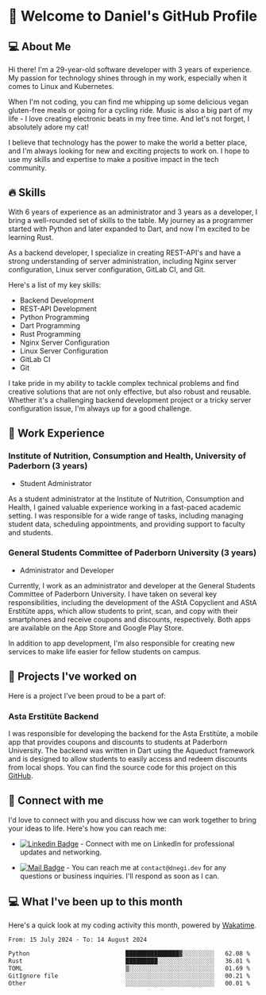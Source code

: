 
# 👋 Welcome to Daniel's GitHub Profile

## 💻 About Me

Hi there! I'm a 29-year-old software developer with 3 years of experience. My passion for technology shines through in my work, especially when it comes to Linux and Kubernetes. 

When I'm not coding, you can find me whipping up some delicious vegan gluten-free meals or going for a cycling ride. Music is also a big part of my life - I love creating electronic beats in my free time. And let's not forget, I absolutely adore my cat!

I believe that technology has the power to make the world a better place, and I'm always looking for new and exciting projects to work on. I hope to use my skills and expertise to make a positive impact in the tech community.

## 🔥 Skills

With 6 years of experience as an administrator and 3 years as a developer, I bring a well-rounded set of skills to the table. My journey as a programmer started with Python and later expanded to Dart, and now I'm excited to be learning Rust. 

As a backend developer, I specialize in creating REST-API's and have a strong understanding of server administration, including Nginx server configuration, Linux server configuration, GitLab CI, and Git. 

Here's a list of my key skills:
- Backend Development
- REST-API Development
- Python Programming
- Dart Programming
- Rust Programming
- Nginx Server Configuration
- Linux Server Configuration
- GitLab CI
- Git

I take pride in my ability to tackle complex technical problems and find creative solutions that are not only effective, but also robust and reusable. Whether it's a challenging backend development project or a tricky server configuration issue, I'm always up for a good challenge.

## 💼 Work Experience

### Institute of Nutrition, Consumption and Health, University of Paderborn (3 years)
- Student Administrator

As a student administrator at the Institute of Nutrition, Consumption and Health, I gained valuable experience working in a fast-paced academic setting. I was responsible for a wide range of tasks, including managing student data, scheduling appointments, and providing support to faculty and students.

### General Students Committee of Paderborn University (3 years)
- Administrator and Developer

Currently, I work as an administrator and developer at the General Students Committee of Paderborn University. I have taken on several key responsibilities, including the development of the AStA Copyclient and AStA Erstitüte apps, which allow students to print, scan, and copy with their smartphones and receive coupons and discounts, respectively. Both apps are available on the App Store and Google Play Store.

In addition to app development, I'm also responsible for creating new services to make life easier for fellow students on campus. 

## 🚀 Projects I've worked on

Here is a project I've been proud to be a part of:

### Asta Erstitüte Backend

I was responsible for developing the backend for the Asta Erstitüte, a mobile app that provides coupons and discounts to students at Paderborn University. The backend was written in Dart using the Aqueduct framework and is designed to allow students to easily access and redeem discounts from local shops. You can find the source code for this project on this [GitHub](https://github.com/astaupb/coupons_backend).

## 💬 Connect with me

I'd love to connect with you and discuss how we can work together to bring your ideas to life. Here's how you can reach me:

- [![Linkedin Badge](https://img.shields.io/badge/-LinkedIn-0e76a8?style=flat-square&logo=Linkedin&logoColor=white)](https://www.linkedin.com/in/daniel-negi-592ba3223/) - Connect with me on LinkedIn for professional updates and networking.

- [![Mail Badge](https://img.shields.io/badge/Gmail-D14836?style=flat-square&logo=gmail&logoColor=white)](mailto:contact@dnegi.dev) - You can reach me at `contact@dnegi.dev` for any questions or business inquiries. I'll respond as soon as I can.


## 💻 What I've been up to this month

Here's a quick look at my coding activity this month, powered by [Wakatime](https://wakatime.com/).
<!--START_SECTION:waka-->

```txt
From: 15 July 2024 - To: 14 August 2024

Python                           ███████████████▓░░░░░░░░░   62.08 %
Rust                             █████████░░░░░░░░░░░░░░░░   36.01 %
TOML                             ▒░░░░░░░░░░░░░░░░░░░░░░░░   01.69 %
GitIgnore file                   ░░░░░░░░░░░░░░░░░░░░░░░░░   00.21 %
Other                            ░░░░░░░░░░░░░░░░░░░░░░░░░   00.01 %
```

<!--END_SECTION:waka-->
